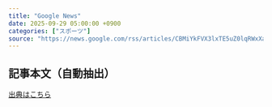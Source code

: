 ```yaml
---
title: "Google News"
date: 2025-09-29 05:00:00 +0900
categories: ["スポーツ"]
source: "https://news.google.com/rss/articles/CBMiYkFVX3lxTE5uZ0lqRWxXa1BjelJaMi0xMFVIcFItTUQzdVpJNHZuR1lpWncyN1hyRkRUaDZaeWl6ZHpPaXhkLWJvbTdYN19paGU4dzNoY0NtZzREWkJERkdxTmJvaHE1aHl3?oc=5"
---
```


## 記事本文（自動抽出）
<body class="y0K44d EA71Tc" id="readabilityBody"></body>

[出典はこちら](https://news.google.com/rss/articles/CBMiYkFVX3lxTE5uZ0lqRWxXa1BjelJaMi0xMFVIcFItTUQzdVpJNHZuR1lpWncyN1hyRkRUaDZaeWl6ZHpPaXhkLWJvbTdYN19paGU4dzNoY0NtZzREWkJERkdxTmJvaHE1aHl3?oc=5)
